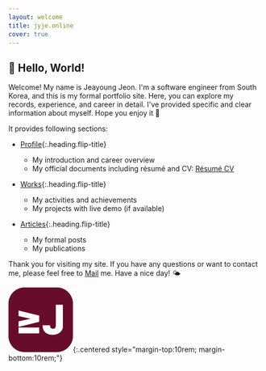 ```yaml
---
layout: welcome
title: jyje.online
cover: true
---
```

## 🎉 Hello, World!

Welcome! My name is Jeayoung Jeon. I'm a software engineer from South Korea, and this is my formal portfolio site. Here, you can explore my records, experience, and career in detail. I've provided specific and clear information about myself. Hope you enjoy it 🥰

It provides following sections:

- [Profile]{:.heading.flip-title}
    - My introduction and career overview
    -   <div>
            My official documents including résumé and CV: 
            <a href="/profile/resume" class="btn btn-inline btn-primary">
                <small class="icon-briefcase"></small>
                Résumé
            </a>
            <a href="/profile/cv" class="btn btn-inline btn-primary">
                <small class="icon-scholar"></small>
                CV
            </a>
        </div>

- [Works]{:.heading.flip-title}
    - My activities and achievements
    - My projects with live demo (if available)

- [Articles]{:.heading.flip-title}
    - My formal posts
    - My publications


Thank you for visiting my site. If you have any questions or want to contact me, please feel free to [Mail] me. Have a nice day! 🌤️

![Logo of this site](assets/icons/icon-128x128.png){:.centered style="margin-top:10rem; margin-bottom:10rem;"}

[Profile]: profile "my-profile --verbose"
[Résumé]: profile/resume "my-profile resume"
[Curriculum Vitae]: profile/cv "my-profile cv"
[CV]: profile/cv "my-profile cv"
[Works]: works
[Articles]: articles
[Blog]: blog
[MAXST]: https://www.linkedin.com/company/maxst "LinkedIn profile of MAXST Co., Ltd."

[Mail]: mailto:jyjeon+online@outlook.com?subject=To&nbsp;Jeayoung&nbsp;Jeon

<!-- 🧑‍💻 Set-up and Run -->

<!-- bundle install -->
<!-- bundle update --bundler -->
<!-- bundle exec jekyll serve --force_polling --livereload -->
